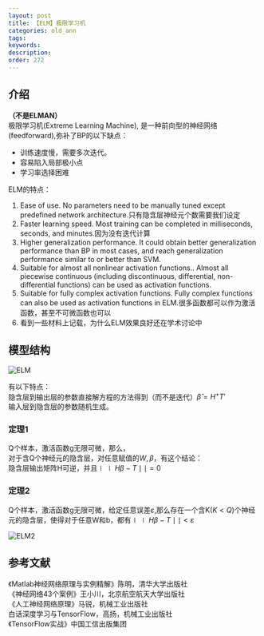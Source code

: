 ```yaml
---
layout: post
title: 【ELM】极限学习机
categories: old_ann
tags: 
keywords:
description:
order: 272
---
```



## 介绍
**（不是ELMAN）**  
极限学习机(Extreme Learning Machine), 是一种前向型的神经网络(feedforward),弥补了BP的以下缺点：  
- 训练速度慢，需要多次迭代。
- 容易陷入局部极小点
- 学习率选择困难


ELM的特点：
1. Ease of use. No parameters need to be manually tuned except predefined network architecture.只有隐含层神经元个数需要我们设定
2. Faster learning speed. Most training can be completed in milliseconds, seconds, and minutes.因为没有迭代计算
3. Higher generalization performance. It could obtain better generalization performance than BP in most cases, and reach generalization performance similar to or better than SVM.
4. Suitable for almost all nonlinear activation functions.. Almost all piecewise continuous (including discontinuous,
differential, non-differential functions) can be used as activation functions.
5. Suitable for fully complex activation functions. Fully complex functions can also be used as activation functions in ELM.很多函数都可以作为激活函数，甚至不可微函数也可以
6. 看到一些材料上记载，为什么ELM效果良好还在学术讨论中



## 模型结构

![ELM](/pictures_for_blog/machine_learning/ELM.jpg)


有以下特点：  
隐含层到输出层的参数直接解方程的方法得到（而不是迭代）$\hat\beta=H^+T'$  
输入层到隐含层的参数随机生成。  


### 定理1
Q个样本，激活函数g无限可微，那么，  
对于含Q个神经元的隐含层，对任意赋值的$W,\beta$，有这个结论：  
隐含层输出矩阵H可逆，并且$\mid\mid H\beta-T\mid\mid=0$  
### 定理2
Q个样本，激活函数g无限可微，给定任意误差$\varepsilon$,那么存在一个含K$(K<Q)$个神经元的隐含层，使得对于任意W和b，都有$\mid\mid H\beta-T\mid\mid<\varepsilon$


![ELM2](/pictures_for_blog/machine_learning/ELM2.jpg)


## 参考文献
《Matlab神经网络原理与实例精解》陈明，清华大学出版社   
《神经网络43个案例》王小川，北京航空航天大学出版社  
《人工神经网络原理》马锐，机械工业出版社  
白话深度学习与TensorFlow，高扬，机械工业出版社  
《TensorFlow实战》中国工信出版集团
